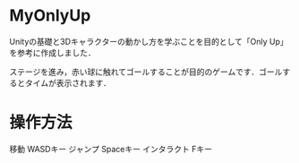 # MyOnlyUp

Unityの基礎と3Dキャラクターの動かし方を学ぶことを目的として「Only Up」を参考に作成しました．

ステージを進み，赤い球に触れてゴールすることが目的のゲームです．ゴールするとタイムが表示されます．

# 操作方法
移動 WASDキー
ジャンプ Spaceキー
インタラクト Fキー